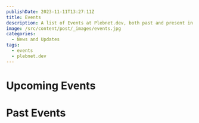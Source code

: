 ```yaml
---
publishDate: 2023-11-11T13:27:11Z
title: Events
description: A list of Events at Plebnet.dev, both past and present in Discord.
image: /src/content/post/_images/events.jpg
categories:
  - News and Updates
tags:
  - events
  - plebnet.dev
---
```






<!-- UPCOMING EVENTS -->
# Upcoming Events



<!-- PAST EVENTS -->
# Past Events

